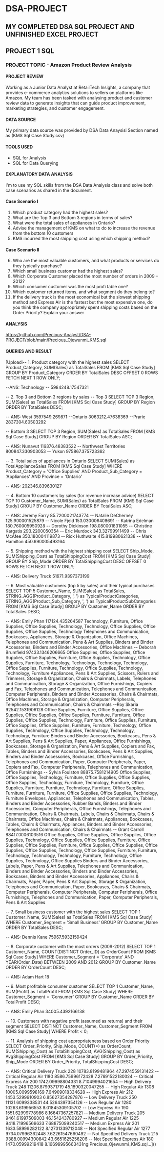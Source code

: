 # DSA-PROJECT
## MY COMPLETED DSA SQL PROJECT AND UNFINISHED EXCEL PROJECT
## PROJECT 1 SQL 
### PROJECT TOPIC - Amazon Product Review Analysis
#### PROJECT REVIEW
Working as a Junior Data Analyst at RetailTech Insights, a company that provides e-commerce analytics solutions to sellers on platforms like Amazon. My team has been
tasked with analysing product and customer review data to generate insights that can guide product improvement, marketing strategies, and customer engagement.
#### DATA SOURCE
My primary data source was provided by DSA Data Anaysisi Section named as (KMS Sql Case Study.csv)
#### TOOLS USED 
- SQL for Analysis
- SQL for Data Querying
#### EXPLANATORY DATA ANALYSIS 
I'm to use my SQL skills from the DSA Data Analysis class and solve both case scenarios as shared in the document.
#### Case Scenario I
1. Which product category had the highest sales?
2. What are the Top 3 and Bottom 3 regions in terms of sales?
3. What were the total sales of appliances in Ontario?
4. Advise the management of KMS on what to do to increase the revenue from the bottom 10 customers
5. KMS incurred the most shipping cost using which shipping method?
#### Case Scenario II
6. Who are the most valuable customers, and what products or services do they typically purchase?
7. Which small business customer had the highest sales?
8. Which Corporate Customer placed the most number of orders in 2009 – 2012?
9. Which consumer customer was the most profi table one?
10. Which customer returned items, and what segment do they belong to?
11. If the delivery truck is the most economical but the slowest shipping method and Express Air is the fastest but the most expensive one, do you think the company appropriately spent shipping costs based on the Order Priority? Explain your answer
#### ANALYSIS
https://github.com/Precious-Analyst/DSA-PROJECT/blob/main/Precious_Ojewunmi_KMS.sql
#### QUERIES AND RESULT
[Uploadi-- 1. Product category with the highest sales
SELECT Product_Category, SUM(Sales) as TotalSales
FROM [KMS Sql Case Study] 
GROUP BY Product_Category
ORDER BY TotalSales DESC
OFFSET 0 ROWS FETCH NEXT 1 ROW ONLY;

--ANS: Technology -- 5984248.17547321

-- 2. Top 3 and Bottom 3 regions by sales
-- Top 3
SELECT TOP 3 Region, SUM(Sales) as TotalSales
FROM [KMS Sql Case Study]
GROUP BY Region
ORDER BY TotalSales DESC;

-- ANS: West	3597549.269871
--Ontario	3063212.47638369
--Prarie	2837304.60503292

-- Bottom 3
SELECT TOP 3 Region, SUM(Sales) as TotalSales
FROM [KMS Sql Case Study]
GROUP BY Region
ORDER BY TotalSales ASC;

-- ANS: Nunavut	116376.48383522
-- Northwest Territories	800847.330903053
-- Yukon	975867.375723362

-- 3. Total sales of appliances in Ontario
SELECT SUM(Sales) as TotalApplianceSales
FROM [KMS Sql Case Study]
WHERE Product_Category = 'Office Supplies' AND Product_Sub_Category = 'Appliances' AND Province = 'Ontario'

-- ANS: 202346.839630127

-- 4. Bottom 10 customers by sales (for revenue increase advice)
SELECT TOP 10 Customer_Name, SUM(Sales) as TotalSales
FROM [KMS Sql Case Study]
GROUP BY Customer_Name
ORDER BY TotalSales ASC;

-- ANS: Jeremy Farry	85.7200021743774
-- Natalie DeCherney	125.900001525879
-- Nicole Fjeld	153.030006408691
-- Katrina Edelman	180.760005950928
-- Dorothy Dickinson	198.080001831055
-- Christine Kargatis	293.2200050354
-- Eric Murdock	343.32799911499
-- Chris McAfee	350.180004119873
-- Rick Huthwaite	415.819980621338
-- Mark Hamilton	450.990005493164

-- 5. Shipping method with the highest shipping cost
SELECT Ship_Mode, SUM(Shipping_Cost) as TotalShippingCost
FROM [KMS Sql Case Study]
GROUP BY Ship_Mode
ORDER BY TotalShippingCost DESC
OFFSET 0 ROWS FETCH NEXT 1 ROW ONLY;

-- ANS: Delivery Truck	51971.9397373199

-- 6. Most valuable customers (top 5 by sales) and their typical purchases
SELECT TOP 5 
    Customer_Name, 
    SUM(Sales) as TotalSales,
    STRING_AGG(Product_Category, ', ') as TypicalProductCategories,
    STRING_AGG(Product_Sub_Category, ', ') as TypicalProductSubCategories
FROM [KMS Sql Case Study]
GROUP BY Customer_Name
ORDER BY TotalSales DESC;

-- ANS: Emily Phan	117124.435264587	Technology, Furniture, Office Supplies, Office Supplies, Technology, Technology, Office Supplies, Office Supplies, Office Supplies, Technology	Telephones and Communication, Bookcases, Appliances, Storage & Organization, Office Machines, Telephones and Communication, Pens & Art Supplies, Binders and Binder Accessories, Binders and Binder Accessories, Office Machines
-- Deborah Brumfield	97433.1346206665	Office Supplies, Office Supplies, Office Supplies, Office Supplies, Furniture, Office Supplies, Technology, Office Supplies, Furniture, Technology, Technology, Technology, Technology, Office Supplies, Furniture, Technology, Office Supplies, Technology, Technology, Furniture	Appliances, Pens & Art Supplies, Scissors, Rulers and Trimmers, Storage & Organization, Chairs & Chairmats, Labels, Telephones and Communication, Storage & Organization, Office Furnishings, Copiers and Fax, Telephones and Communication, Telephones and Communication, Computer Peripherals, Binders and Binder Accessories, Chairs & Chairmats, Office Machines, Storage & Organization, Computer Peripherals, Telephones and Communication, Chairs & Chairmats
--Roy Skaria	92542.1531906128	Office Supplies, Furniture, Office Supplies, Office Supplies, Office Supplies, Office Supplies, Furniture, Furniture, Office Supplies, Office Supplies, Technology, Furniture, Office Supplies, Furniture, Office Supplies, Office Supplies, Furniture, Furniture, Technology, Office Supplies, Technology, Office Supplies, Technology, Technology, Technology, Furniture	Binders and Binder Accessories, Bookcases, Pens & Art Supplies, Pens & Art Supplies, Paper, Appliances, Office Furnishings, Bookcases, Storage & Organization, Pens & Art Supplies, Copiers and Fax, Tables, Binders and Binder Accessories, Bookcases, Pens & Art Supplies, Binders and Binder Accessories, Bookcases, Office Furnishings, Telephones and Communication, Paper, Computer Peripherals, Paper, Copiers and Fax, Computer Peripherals, Telephones and Communication, Office Furnishings
-- Sylvia Foulston	88875.7581214905	Office Supplies, Office Supplies, Technology, Furniture, Office Supplies, Office Supplies, Office Supplies, Technology, Furniture, Technology, Furniture, Office Supplies, Furniture, Furniture, Technology, Furniture, Office Supplies, Furniture, Furniture, Furniture, Office Supplies, Office Supplies, Technology, Furniture	Envelopes, Appliances, Telephones and Communication, Tables, Binders and Binder Accessories, Rubber Bands, Binders and Binder Accessories, Computer Peripherals, Office Furnishings, Telephones and Communication, Chairs & Chairmats, Labels, Chairs & Chairmats, Chairs & Chairmats, Office Machines, Chairs & Chairmats, Appliances, Bookcases, Tables, Chairs & Chairmats, Appliances, Binders and Binder Accessories, Telephones and Communication, Chairs & Chairmats
-- Grant Carroll	88417.0006103516	Office Supplies, Office Supplies, Office Supplies, Office Supplies, Technology, Office Supplies, Office Supplies, Furniture, Office Supplies, Office Supplies, Furniture, Office Supplies, Office Supplies, Office Supplies, Office Supplies, Technology, Office Supplies, Furniture, Furniture, Technology, Technology, Technology, Furniture, Technology, Office Supplies, Technology, Office Supplies	Binders and Binder Accessories, Labels, Paper, Pens & Art Supplies, Telephones and Communication, Binders and Binder Accessories, Binders and Binder Accessories, Bookcases, Binders and Binder Accessories, Appliances, Chairs & Chairmats, Paper, Paper, Pens & Art Supplies, Storage & Organization, Telephones and Communication, Paper, Bookcases, Chairs & Chairmats, Computer Peripherals, Computer Peripherals, Computer Peripherals, Office Furnishings, Telephones and Communication, Paper, Computer Peripherals, Pens & Art Supplies

-- 7. Small business customer with the highest sales
SELECT TOP 1 Customer_Name, SUM(Sales) as TotalSales
FROM [KMS Sql Case Study]
WHERE Customer_Segment = 'Small Business'
GROUP BY Customer_Name
ORDER BY TotalSales DESC;

-- ANS: Dennis Kane	75967.5932159424

-- 8. Corporate customer with the most orders (2009-2012)
SELECT TOP 1 Customer_Name, COUNT(DISTINCT Order_ID) as OrderCount
FROM [KMS Sql Case Study]
WHERE Customer_Segment = 'Corporate'
AND YEAR(Order_Date) BETWEEN 2009 AND 2012
GROUP BY Customer_Name
ORDER BY OrderCount DESC;

-- ANS: Adam Hart	18

-- 9. Most profitable consumer customer
SELECT TOP 1 Customer_Name, SUM(Profit) as TotalProfit
FROM [KMS Sql Case Study]
WHERE Customer_Segment = 'Consumer'
GROUP BY Customer_Name
ORDER BY TotalProfit DESC;

-- ANS: Emily Phan	34005.4392166138

-- 10. Customers with negative profit (assumed as returns) and their segment
SELECT DISTINCT Customer_Name, Customer_Segment
FROM [KMS Sql Case Study]
WHERE Profit < 0;

-- 11. Analysis of shipping cost appropriateness based on Order Priority
SELECT 
    Order_Priority, 
    Ship_Mode, 
    COUNT(*) as OrderCount, 
    SUM(Shipping_Cost) as TotalShippingCost,
    AVG(Shipping_Cost) as AvgShippingCost
FROM [KMS Sql Case Study]
GROUP BY Order_Priority, Ship_Mode
ORDER BY Order_Priority, TotalShippingCost DESC;

-- ANS: Critical	Delivery Truck	228	10783.8199481964	47.2974559131422
-- Critical	Regular Air	1180	8586.75996172428	7.27691522180024
-- Critical	Express Air	200	1742.09998804331	8.71049994021654
-- High	Delivery Truck	248	11206.8799371719	45.1890320047255
-- High	Regular Air	1308	10005.0099598169	7.64909018334628
-- High	Express Air	212	1453.5299910903	6.85627354287876
-- Low	Delivery Truck	250	11131.6099338531	44.5264397354126
-- Low	Regular Air	1280	10263.619956553	8.01845309105702
-- Low	Express Air	190	1551.62999778986	8.16647367257821
-- Medium	Delivery Truck	205	9461.61997509003	46.154243780927
-- Medium	Regular Air	1225	9418.71996569633	7.68875099240517
-- Medium	Express Air	201	1633.58999282122	8.12731339712048
-- Not Specified	Regular Air	1277	9734.07996362448	7.62261547660492
-- Not Specified	Delivery Truck	215	9388.00994300842	43.6651625256206
-- Not Specified	Express Air	180	1470.05999219418	8.16699995663431ng Precious_Ojewunmi_KMS.sql…]()

